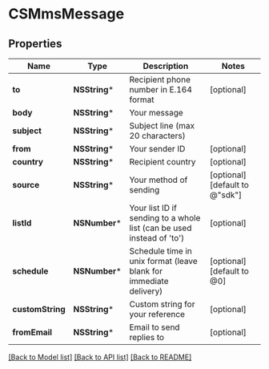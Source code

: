 # CSMmsMessage

## Properties
Name | Type | Description | Notes
------------ | ------------- | ------------- | -------------
**to** | **NSString*** | Recipient phone number in E.164 format | [optional] 
**body** | **NSString*** | Your message | 
**subject** | **NSString*** | Subject line (max 20 characters) | 
**from** | **NSString*** | Your sender ID | [optional] 
**country** | **NSString*** | Recipient country | [optional] 
**source** | **NSString*** | Your method of sending | [optional] [default to @"sdk"]
**listId** | **NSNumber*** | Your list ID if sending to a whole list (can be used instead of &#39;to&#39;) | [optional] 
**schedule** | **NSNumber*** | Schedule time in unix format (leave blank for immediate delivery) | [optional] [default to @0]
**customString** | **NSString*** | Custom string for your reference | [optional] 
**fromEmail** | **NSString*** | Email to send replies to | [optional] 

[[Back to Model list]](../README.md#documentation-for-models) [[Back to API list]](../README.md#documentation-for-api-endpoints) [[Back to README]](../README.md)



